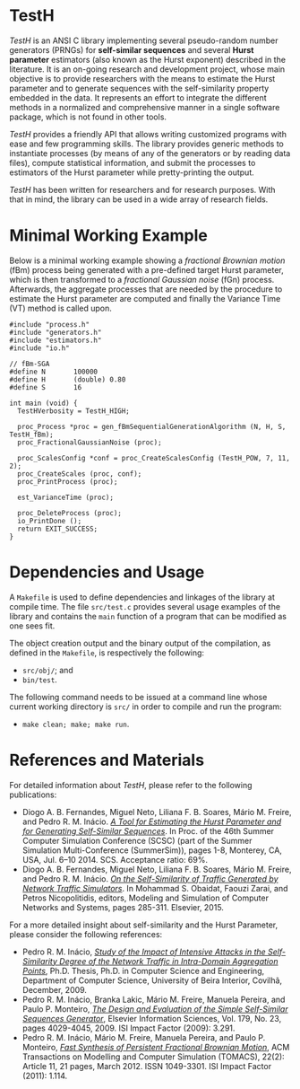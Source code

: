 # TestH

*TestH* is an ANSI C library implementing several pseudo-random number generators (PRNGs) for **self-similar sequences** and several **Hurst parameter** estimators (also known as the Hurst exponent) described in the literature. It is an on-going research and development project, whose main objective is to provide researchers with the means to estimate the Hurst parameter and to generate sequences with the self-similarity property embedded in the data. It represents an effort to integrate the different methods in a normalized and comprehensive manner in a single software package, which is not found in other tools.

*TestH* provides a friendly API that allows writing customized programs with ease and few programming skills. The library provides generic methods to instantiate processes (by means of any of the generators or by reading data files), compute statistical information, and submit the processes to estimators of the Hurst parameter while pretty-printing the output. 

*TestH* has been written for researchers and for research purposes. With that in mind, the library can be used in a wide array of research fields.

# Minimal Working Example

Below is a minimal working example showing a *fractional Brownian motion* (fBm) process being generated with a pre-defined target Hurst parameter, which is then transformed to a *fractional Gaussian noise* (fGn) process. Afterwards, the aggregate processes that are needed by the procedure to estimate the Hurst parameter are computed and finally the Variance Time (VT) method is called upon.

```
#include "process.h"
#include "generators.h"
#include "estimators.h"
#include "io.h"

// fBm-SGA
#define N		100000
#define H		(double) 0.80
#define S		16

int main (void) {
  TestHVerbosity = TestH_HIGH;

  proc_Process *proc = gen_fBmSequentialGenerationAlgorithm (N, H, S, TestH_fBm);
  proc_FractionalGaussianNoise (proc);
  
  proc_ScalesConfig *conf = proc_CreateScalesConfig (TestH_POW, 7, 11, 2);
  proc_CreateScales (proc, conf);
  proc_PrintProcess (proc);
  
  est_VarianceTime (proc);
  
  proc_DeleteProcess (proc);
  io_PrintDone ();
  return EXIT_SUCCESS;
}

```

# Dependencies and Usage

A `Makefile` is used to define dependencies and linkages of the library at compile time. The file `src/test.c` provides several usage examples of the library and contains the `main` function of a program that can be modified as one sees fit. 

The object creation output and the binary output of the compilation, as defined in the `Makefile`, is respectively the following: 

* `src/obj/`; and
* `bin/test`.

The following command needs to be issued at a command line whose current working directory is `src/` in order to compile and run the program:

* `make clean; make; make run`.

# References and Materials

For detailed information about *TestH*, please refer to the following publications:

* Diogo A. B. Fernandes, Miguel Neto, Liliana F. B. Soares, Mário M. Freire, and Pedro R. M. Inácio. [*A Tool for Estimating the Hurst Parameter and for Generating Self-Similar Sequences*](http://dl.acm.org/citation.cfm?id=2685657). In Proc. of the 46th Summer Computer Simulation Conference (SCSC) (part of the Summer Simulation Multi-Conference (SummerSim)), pages 1-8, Monterey, CA, USA, Jul. 6–10 2014. SCS. Acceptance ratio: 69%.
* Diogo A. B. Fernandes, Miguel Neto, Liliana F. B. Soares, Mário M. Freire, and Pedro R. M. Inácio. [*On the Self-Similarity of Traffic Generated by Network Traffic Simulators*](https://www.researchgate.net/publication/274953756_On_the_Self-Similarity_of_Traffic_Generated_by_Network_Traffic_Simulators). In Mohammad S. Obaidat, Faouzi Zarai, and Petros Nicopolitidis, editors, Modeling and Simulation of Computer Networks and Systems, pages 285-311. Elsevier, 2015.

For a more detailed insight about self-similarity and the Hurst Parameter, please consider the following references:

* Pedro R. M. Inácio, [*Study of the Impact of Intensive Attacks in the Self-Similarity Degree of the Network Traffic in Intra-Domain Aggregation Points*](http://www.di.ubi.pt/~mario/files/PhDThesis-PedroInacio.pdf), Ph.D. Thesis, Ph.D. in Computer Science and Engineering, Department of Computer Science, University of Beira Interior, Covilhã, December, 2009. 
* Pedro R. M. Inácio, Branka Lakic, Mário M. Freire, Manuela Pereira, and Paulo P. Monteiro, [*The Design and Evaluation of the Simple Self-Similar Sequences Generator*](http://www.sciencedirect.com/science/article/pii/S0020025509003429), Elsevier Information Sciences, Vol. 179, No. 23, pages 4029-4045, 2009. ISI Impact Factor (2009): 3.291.
* Pedro R. M. Inácio, Mário M. Freire, Manuela Pereira, and Paulo P. Monteiro, [*Fast Synthesis of Persistent Fractional Brownian Motion*](http://dl.acm.org/citation.cfm?id=2133395), ACM Transactions on Modelling and Computer Simulation (TOMACS), 22(2): Article 11, 21 pages, March 2012. ISSN 1049-3301. ISI Impact Factor (2011): 1.114.

